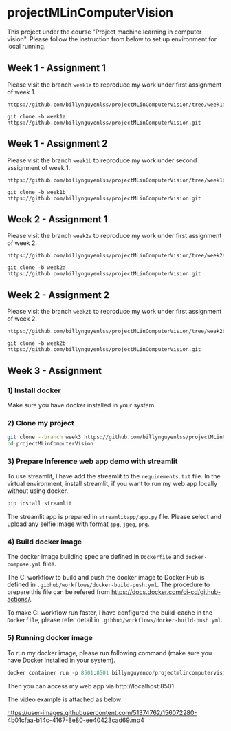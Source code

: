 # projectMLinComputerVision

This project under the course "Project machine learning in computer vision".
Please follow the instruction from below to set up environment for local running.

## Week 1 - Assignment 1

Please visit the branch `week1a` to reproduce my work under first assignment of week 1.

```
https://github.com/billynguyenlss/projectMLinComputerVision/tree/week1a

git clone -b week1a https://github.com/billynguyenlss/projectMLinComputerVision.git
```

## Week 1 - Assignment 2

Please visit the branch `week1b` to reproduce my work under second assignment of week 1.

```
https://github.com/billynguyenlss/projectMLinComputerVision/tree/week1b

git clone -b week1b https://github.com/billynguyenlss/projectMLinComputerVision.git
```

## Week 2 - Assignment 1

Please visit the branch `week2a` to reproduce my work under first assignment of week 2.

```
https://github.com/billynguyenlss/projectMLinComputerVision/tree/week2a

git clone -b week2a https://github.com/billynguyenlss/projectMLinComputerVision.git
```

## Week 2 - Assignment 2

Please visit the branch `week2b` to reproduce my work under first assignment of week 2.

```
https://github.com/billynguyenlss/projectMLinComputerVision/tree/week2b

git clone -b week2b https://github.com/billynguyenlss/projectMLinComputerVision.git
```
## Week 3 - Assignment

### 1) Install docker

Make sure you have docker installed in your system.

### 2) Clone my project

```bash
git clone --branch week3 https://github.com/billynguyenlss/projectMLinComputerVision.git
cd projectMLinComputerVision
```

### 3) Prepare Inference web app demo with streamlit

To use streamlit, I have add the streamlit to the `requirements.txt` file.
In the virtual environment, install streamlit, if you want to run my web app locally without using docker.

```python
pip install streamlit
```
The streamlit app is prepared in `streamlitapp/app.py` file.
Please select and upload any selfie image with format `jpg`, `jgeg`, `png`.

### 4) Build docker image

The docker image building spec are defined in `Dockerfile` and `docker-compose.yml` files.

The CI workflow to build and push the docker image to Docker Hub is defined in `.gibhub/workflows/docker-build-push.yml`. The procedure to prepare this file can be refered from https://docs.docker.com/ci-cd/github-actions/.

To make CI workflow run faster, I have configured the build-cache in the `Dockerfile`, please refer detail in `.gibhub/workflows/docker-build-push.yml`.

### 5) Running docker image

To run my docker image, please run following command (make sure you have Docker installed in your system).

```python
docker container run -p 8501:8501 billynguyenco/projectmlincomputervision_mediapipe:latest
```

Then you can access my web app via http://localhost:8501

The video example is attached as below:


https://user-images.githubusercontent.com/51374762/156072280-4b01cfaa-b14c-4167-8e80-ee40423cad69.mp4

